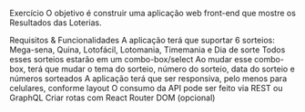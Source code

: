 Exercício
O objetivo é construir uma aplicação web front-end que mostre os Resultados das Loterias.

Requisitos & Funcionalidades
A aplicação terá que suportar 6 sorteios: Mega-sena, Quina, Lotofácil, Lotomania, Timemania e Dia de sorte
Todos esses sorteios estarão em um combo-box/select
Ao mudar esse combo-box, terá que mudar o tema do sorteio, número do sorteio, data do sorteio e números sorteados
A aplicação terá que ser responsiva, pelo menos para celulares, conforme layout
O consumo da API pode ser feito via REST ou GraphQL
Criar rotas com React Router DOM (opcional)